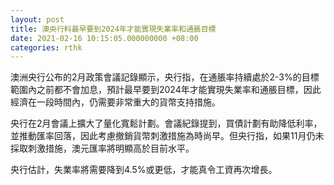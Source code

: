 ```yaml
---
layout: post
title: 澳央行料最早要到2024年才能實現失業率和通脹目標
date: 2021-02-16 10:15:05.000000000 +08:00
categories: rthk
---
```


澳洲央行公布的2月政策會議記錄顯示，央行指，在通脹率持續處於2-3%的目標範圍內之前都不會加息，預計最早要到2024年才能實現失業率和通脹目標，因此經濟在一段時間內，仍需要非常重大的貨幣支持措施。

央行在2月會議上擴大了量化寬鬆計劃。會議紀錄提到，買債計劃有助降低利率，並推動匯率回落，因此考慮撤銷貨幣刺激措施為時尚早。但央行指，如果11月仍未採取刺激措施，澳元匯率將明顯高於目前水平。

央行估計，失業率將需要降到4.5%或更低，才能真令工資再次增長。
